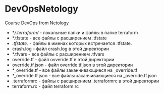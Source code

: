 # DevOpsNetology
Course DevOps from Netology

- **/.terraform/* - локальные папки и файлы в папке terraform
- *.tfstate - все файлы с расширением .tfstate
- *.tfstate.* - файлы в именах которых встречается .tfstate.
- crash.log - файл crash.log в этой директории
- *.tfvars - все файлы с расширением .tfvars
- override.tf - файл ovveride.tf в этой директории
- override.tf.json - файл override.tf.json в этой директории
- *_override.tf - все файлы заканчивающиеся на _override.tf
- *_override.tf.json - все файлы заканчивающиеся на _override.tf.json
- .terraformrc - файлы с расширением .terraformrc в этой директории
- terraform.rc - файл terraform.rc